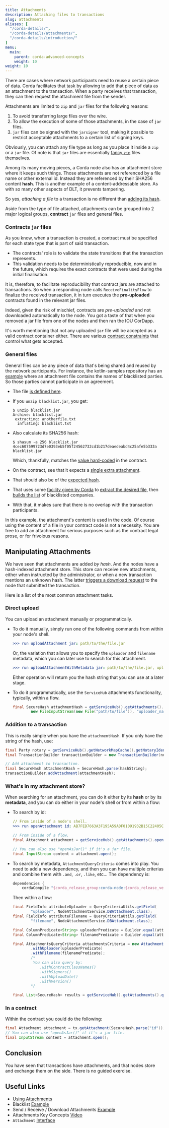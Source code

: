 ```yaml
---
title: Attachments
description: Attaching files to transactions
slug: attachments
aliases: [
  "/corda-details/",
  "/corda-details/attachments/",
  "/corda-details/introduction/"
]
menu:
  main:
    parent: corda-advanced-concepts
    weight: 10
weight: 10
---
```


There are cases where network participants need to reuse a certain piece of data. Corda facilitates that task by allowing to add that piece of data as an attachment to the transaction. When a party receives that transaction, they can then request the attachment file from the sender.

Attachments are limited to `zip` and `jar` files for the following reasons:

1. To avoid transferring large files over the wire.
2. To allow the execution of some of those attachments, in the case of `jar` files.
3. `jar` files can be signed with the `jarsigner` tool, making it possible to restrict acceptable attachments to a certain list of signing keys.

Obviously, you can attach any file type as long as you place it inside a `zip` or a `jar` file. Of note is that `jar` files are essentially [fancy `zip`](https://docs.oracle.com/javase/8/docs/technotes/guides/jar/jar.html#Intro) files themselves.

Among its many moving pieces, a Corda node also has an attachment store where it keeps such things. Those attachments are not referenced by a file name or other external id. Instead they are referenced by their SHA256 content **hash**. This is another example of a content-addressable store. As with so many other aspects of DLT, it prevents tampering.

So yes, _attaching a file_ to a transaction is no different than [adding its hash](https://github.com/corda/corda/blob/68bb7a0e7bb900117c2ed0d9174fea36d3d4aedc/core/src/main/kotlin/net/corda/core/transactions/TransactionBuilder.kt#L732).

Aside from the type of file attached, attachments can be grouped into 2 major logical groups, **contract** `jar` files and general files.

### Contracts `jar` files

As you know, when a transaction is created, a contract must be specified for each state type that is part of said transaction.

* The contracts' role is to validate the state transitions that the transaction represents.
* This validation needs to be deterministically reproducible, now and in the future, which requires the exact contracts that were used during the initial finalisation.

It is, therefore, to facilitate reproducibility that contract jars are attached to transactions. So when a responding node calls `ReceiveFinalityFlow` to finalize the received transaction, it in turn executes the **pre-uploaded** contracts found in the relevant jar files.

Indeed, given the risk of mischief, contracts are _pre-uploaded_ and not downloaded automatically to the node. You got a taste of that when you removed a jar file from one of the nodes and then ran the IOU CorDapp.

It's worth mentioning that not any uploaded `jar` file will be accepted as a valid contract container either. There are various [contract constraints](https://docs.corda.net/docs/corda-os/4.3/api-contract-constraints.html) that control what gets accepted.

### General files

General files can be any piece of data that's being shared and reused by the network participants. For instance, the kotlin-samples repository has an [example](https://github.com/corda/samples-kotlin/tree/master/Features/attachment-blacklist) where an attachment file contains the names of blacklisted parties. So those parties cannot participate in an agreement.

* The file [is defined here](https://github.com/corda/samples-kotlin/blob/master/Features/attachment-blacklist/contracts/src/main/resources/blacklist.jar).
* If you `unzip blacklist.jar`, you get:

    ```shell
    $ unzip blacklist.jar
    Archive: blacklist.jar
     extracting: anotherfile.txt
      inflating: blacklist.txt
    ```
* Also calculate its SHA256 hash:

    ```shell
    $ shasum -a 256 blacklist.jar
    4cec607599723d7e0393eb5f05f24562732cd1b217deaedeabd4c25afe5b333a  blacklist.jar
    ```
  Which, thankfully, matches the [value hard-coded](https://github.com/corda/samples-kotlin/blob/fdbc2cb2b897406f890e36c8afd64ed0f1d52391/Features/attachment-blacklist/contracts/src/main/kotlin/net/corda/samples/blacklist/contracts/AgreementContract.kt#L14) in the contract.
* On the contract, see that it expects a [single extra attachment](https://github.com/corda/samples-kotlin/blob/fdbc2cb2b897406f890e36c8afd64ed0f1d52391/Features/attachment-blacklist/contracts/src/main/kotlin/net/corda/samples/blacklist/contracts/AgreementContract.kt#L26).
* That should also be of the [expected hash](https://github.com/corda/samples-kotlin/blob/fdbc2cb2b897406f890e36c8afd64ed0f1d52391/Features/attachment-blacklist/contracts/src/main/kotlin/net/corda/samples/blacklist/contracts/AgreementContract.kt#L33).
* That uses some [facility given by Corda](https://github.com/corda/samples-kotlin/blob/fdbc2cb2b897406f890e36c8afd64ed0f1d52391/Features/attachment-blacklist/contracts/src/main/kotlin/net/corda/samples/blacklist/contracts/AgreementContract.kt#L36) to [extract the desired file](https://github.com/corda/samples/blob/b97280b2252b5bfcf118eacac6b3b80ef84c5356/blacklist/src/main/kotlin/net/corda/examples/attachments/contract/AgreementContract.kt#L37), then [builds the list](https://github.com/corda/samples/blob/b97280b2252b5bfcf118eacac6b3b80ef84c5356/blacklist/src/main/kotlin/net/corda/examples/attachments/contract/AgreementContract.kt#L40) of blacklisted companies.
* With that, it makes sure that there is no overlap with the transaction participants.

In this example, the attachment's content is used in the code. Of course using the content of a file in your contract code is not a necessity. You are free to add an attachment for serious purposes such as the contract legal prose, or for frivolous reasons.

## Manipulating Attachments

We have seen that attachments are added _by hash_. And the nodes have a hash-indexed attachment store. This store can receive new attachments, either when instructed by the administrator, or when a new transaction mentions an unknown hash. The latter [triggers a download request](https://github.com/corda/corda/blob/68bb7a0e7bb900117c2ed0d9174fea36d3d4aedc/core/src/main/kotlin/net/corda/core/internal/ResolveTransactionsFlow.kt#L84-L88) to the node that submitted the transaction.

Here is a list of the most common attachment tasks.

### Direct upload

You can upload an attachment manually or programmatically.

* To do it manually, simply run one of the following commands from within your node's shell.

    ```yaml
    >>> run uploadAttachment jar: path/to/the/file.jar
    ```
    Or, the variation that allows you to specify the `uploader` and `filename` metadata,
    which you can later use to search for this attachment.

    ```yaml
    >>> run uploadAttachmentWithMetadata jar: path/to/the/file.jar, uploader: myself, filename: original_name.jar
    ```
    Either operation will return you the hash string that you can use at a later stage.

* To do it programmatically, use the `ServiceHub` attachments functionality, typically, within a flow.

    ```java
    final SecureHash attachmentHash = getServiceHub().getAttachments().importAttachment(
            new FileInputStream(new File("path/to/file")), "uploader_name", "filename");
    ```

### Addition to a transaction

This is really simple when you have the `attachmentHash`. If you only have the string of the hash, use:

```java
final Party notary = getServiceHub().getNetworkMapCache().getNotaryIdentities().get(0);
final TransactionBuilder transactionBuilder = new TransactionBuilder(notary);

// Add attachment to transaction.
final SecureHash attachmentHash = SecureHash.parse(hashString);
transactionBuilder.addAttachment(attachmentHash);
```

### What's in my attachment store?

When searching for an attachment, you can do it either by its **hash** or by its **metadata**, and you can do either in your node's shell or from within a flow:

* To search by id:

    ```yaml
    // From inside of a node's shell.
    >>> run openAttachment id: AB7FED7663A3F195A59A0F01091932B15C22405CB727A1518418BF53C6E6663A
    ```

    ```java
    // From inside of a flow.
    final Attachment attachment = getServiceHub().getAttachments().openAttachment(SecureHash.parse("Id"));

    // You can also use "openAsJar()" if it's a jar file.
    final InputStream content = attachment.open();
    ```

* To search by metadata, `AttachmentQueryCriteria` comes into play. You need to add a new dependency, and then you can have multiple criterias and combine them with `.and`, `.or`, `.like`, etc... The dependency is:

    ```groovy
    dependencies {
        cordaCompile "$corda_release_group:corda-node:$corda_release_version"
    ```
    Then within a flow:

    ```java
    final FieldInfo attributeUploader = QueryCriteriaUtils.getField(
            "uploader", NodeAttachmentService.DBAttachment.class);
    final FieldInfo attributeFilename = QueryCriteriaUtils.getField(
            "filename", NodeAttachmentService.DBAttachment.class);

    final ColumnPredicate<String> uploaderPredicate = Builder.equal(attributeUploader, "me").component2();
    final ColumnPredicate<String> filenamePredicate = Builder.equal(attributeFilename, "my-file.zip").component2();

    final AttachmentsQueryCriteria attachmentsCriteria = new AttachmentsQueryCriteria()
            .withUploader(uploaderPredicate)
            .withFilename(filenamePredicate);
            /*
             You can also query by:
                .withContractClassNames()
                .withSigners()
                .withUploadDate()
                .withVersion()
            */

    final List<SecureHash> results = getServiceHub().getAttachments().queryAttachments(attachmentsCriteria);
    ```

### In a contract

Within the contract you could do the following:

```java
final Attachment attachment = tx.getAttachment(SecureHash.parse("id"));
// You can also use "openAsJar()" if it's a jar file.
final InputStream content = attachment.open();
```

## Conclusion

You have seen that transactions have attachments, and that nodes store and exchange them on the side. There is no guided exercise.

## Useful Links

- [Using Attachments](https://docs.corda.net/docs/corda-os/4.3/tutorial-attachments.html)
- Blacklist [Example](https://github.com/corda/samples/tree/release-V4/blacklist)
- Send&nbsp;/ Receive&nbsp;/ Download Attachments [Example](https://github.com/corda/samples/tree/release-V4/sendfile-Attachments)
- Attachments Key Concepts [Video](https://vimeo.com/channels/1427919/213879328)
- `Attachment` [Interface](https://api.corda.net/api/corda-os/4.3/html/api/kotlin/corda/net.corda.core.contracts/-attachment/index.html)
